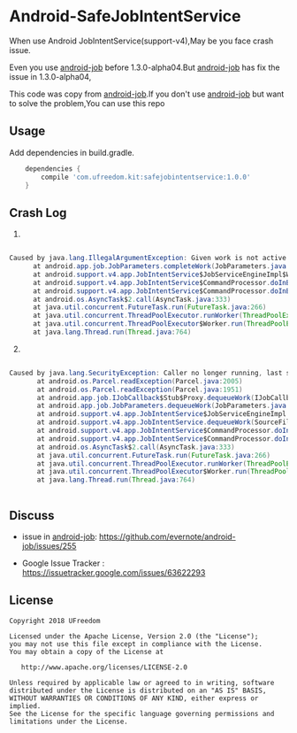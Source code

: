 # Android-SafeJobIntentService

When use Android JobIntentService(support-v4),May be you face crash issue.

Even you use [android-job][1] before 1.3.0-alpha04.But [android-job][1] has fix the issue in 1.3.0-alpha04, 

This code  was copy from [android-job][1].If you don't use [android-job][1] but want to solve the problem,You can use this repo
 
Usage
-----
Add dependencies in build.gradle.

```groovy
    dependencies {
        compile 'com.ufreedom.kit:safejobintentservice:1.0.0'
    }

```



Crash Log
----- 
 1.
 ```java
 
Caused by java.lang.IllegalArgumentException: Given work is not active: JobWorkItem{id=1 intent=Intent {  } dcount=1}
       at android.app.job.JobParameters.completeWork(JobParameters.java:221)
       at android.support.v4.app.JobIntentService$JobServiceEngineImpl$WrapperWorkItem.complete(SourceFile:267)
       at android.support.v4.app.JobIntentService$CommandProcessor.doInBackground(SourceFile:393)
       at android.support.v4.app.JobIntentService$CommandProcessor.doInBackground(SourceFile:382)
       at android.os.AsyncTask$2.call(AsyncTask.java:333)
       at java.util.concurrent.FutureTask.run(FutureTask.java:266)
       at java.util.concurrent.ThreadPoolExecutor.runWorker(ThreadPoolExecutor.java:1162)
       at java.util.concurrent.ThreadPoolExecutor$Worker.run(ThreadPoolExecutor.java:636)
       at java.lang.Thread.run(Thread.java:764)


```

2.

```java

Caused by java.lang.SecurityException: Caller no longer running, last stopped +43s420ms because: timed out while starting
       at android.os.Parcel.readException(Parcel.java:2005)
       at android.os.Parcel.readException(Parcel.java:1951)
       at android.app.job.IJobCallback$Stub$Proxy.dequeueWork(IJobCallback.java:191)
       at android.app.job.JobParameters.dequeueWork(JobParameters.java:208)
       at android.support.v4.app.JobIntentService$JobServiceEngineImpl.dequeueWork(SourceFile:314)
       at android.support.v4.app.JobIntentService.dequeueWork(SourceFile:639)
       at android.support.v4.app.JobIntentService$CommandProcessor.doInBackground(SourceFile:389)
       at android.support.v4.app.JobIntentService$CommandProcessor.doInBackground(SourceFile:382)
       at android.os.AsyncTask$2.call(AsyncTask.java:333)
       at java.util.concurrent.FutureTask.run(FutureTask.java:266)
       at java.util.concurrent.ThreadPoolExecutor.runWorker(ThreadPoolExecutor.java:1162)
       at java.util.concurrent.ThreadPoolExecutor$Worker.run(ThreadPoolExecutor.java:636)
       at java.lang.Thread.run(Thread.java:764)



```


Discuss
--------
- issue in [android-job][1]: https://github.com/evernote/android-job/issues/255

- Google Issue Tracker : https://issuetracker.google.com/issues/63622293


License 
--------

    Copyright 2018 UFreedom

    Licensed under the Apache License, Version 2.0 (the "License");
    you may not use this file except in compliance with the License.
    You may obtain a copy of the License at

       http://www.apache.org/licenses/LICENSE-2.0

    Unless required by applicable law or agreed to in writing, software
    distributed under the License is distributed on an "AS IS" BASIS,
    WITHOUT WARRANTIES OR CONDITIONS OF ANY KIND, either express or implied.
    See the License for the specific language governing permissions and
    limitations under the License.
    
    
    
[1]:https://github.com/evernote/android-job
